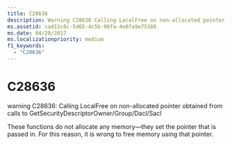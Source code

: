 ```yaml
---
title: C28636
description: Warning C28636 Calling LocalFree on non-allocated pointer obtained from calls to GetSecurityDescriptorOwner/Group/Dacl/Sacl.
ms.assetid: cad12c6c-5d65-4c5b-98fa-4e0fa9e75166
ms.date: 04/20/2017
ms.localizationpriority: medium 
f1_keywords: 
  - "C28636"
---
```


# C28636


warning C28636: Calling LocalFree on non-allocated pointer obtained from calls to GetSecurityDescriptorOwner/Group/Dacl/Sacl

These functions do not allocate any memory—they set the pointer that is passed in. For this reason, it is wrong to free memory using that pointer.

 

 





